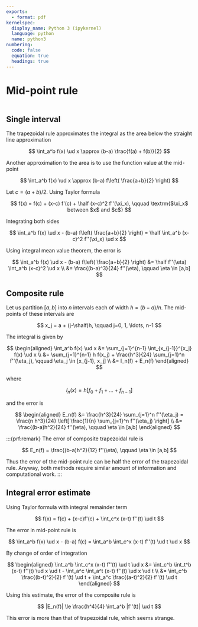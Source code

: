 ```yaml
---
exports:
  - format: pdf
kernelspec:
  display_name: Python 3 (ipykernel)
  language: python
  name: python3
numbering:
  code: false
  equation: true
  headings: true
---
```


# Mid-point rule

```{include} math.md
```

## Single interval

The trapezoidal rule approximates the integral as the area below the
straight line approximation

$$
\int_a^b f(x) \ud x \approx (b-a) \frac{f(a) + f(b)}{2}
$$ 

Another
approximation to the area is to use the function value at the mid-point

$$
\int_a^b f(x) \ud x \approx (b-a) f\left( \frac{a+b}{2} \right)
$$ 

Let $c=(a+b)/2$. Using Taylor formula

$$
f(x) = f(c) + (x-c) f'(c) + \half (x-c)^2 f''(\xi_x), \qquad \textrm{$\xi_x$ between $x$ and $c$}
$$

Integrating both sides

$$
\int_a^b f(x) \ud x - (b-a) f\left( \frac{a+b}{2} \right) = \half \int_a^b (x-c)^2 f''(\xi_x) \ud x
$$

Using integral mean value theorem, the error is

$$
\int_a^b f(x) \ud x - (b-a) f\left( \frac{a+b}{2} \right) 
&= \half f''(\eta) \int_a^b (x-c)^2  \ud x \\
&= \frac{(b-a)^3}{24} f''(\eta), \qquad \eta \in [a,b]
$$

## Composite rule

Let us partition $[a,b]$ into $n$ intervals each of width $h = (b-a)/n$.  The mid-points of these intervals are

$$
x_j = a + (j-\shalf)h, \qquad j=0, 1, \ldots, n-1
$$ 

The integral is given by 

$$
\begin{aligned}
\int_a^b f(x) \ud x 
&= \sum_{j=1}^{n-1} \int_{x_{j-1}}^{x_j} f(x) \ud x \\
&= \sum_{j=1}^{n-1} h f(x_j) + \frac{h^3}{24} \sum_{j=1}^n f''(\eta_j), \qquad \eta_j \in [x_{j-1}, x_j] \\
&= I_n(f) + E_n(f)
\end{aligned}
$$ 

where 

$$
I_n(x) = h[f_0 + f_1 + \ldots + f_{n-1}]
$$ 

and the error is 

$$
\begin{aligned}
E_n(f) 
&= \frac{h^3}{24} \sum_{j=1}^n f''(\eta_j) = \frac{n h^3}{24} \left[ \frac{1}{n} \sum_{j=1}^n f''(\eta_j) \right] \\
&= \frac{(b-a)h^2}{24} f''(\eta), \qquad \eta \in [a,b]
\end{aligned}
$$

:::{prf:remark}
The error of composite trapezoidal rule is

$$
E_n(f) = \frac{(b-a)h^2}{12} f''(\eta), \qquad \eta \in [a,b]
$$ 

Thus the error of the mid-point rule can be half the error of the trapezoidal rule. Anyway, both methods require similar amount of information and computational work.
:::

## Integral error estimate

Using Taylor formula with integral remainder term

$$
f(x) = f(c) + (x-c)f'(c) + \int_c^x (x-t) f''(t) \ud t
$$ 

The error in mid-point rule is

$$
\int_a^b f(x) \ud x - (b-a) f(c) =  \int_a^b \int_c^x (x-t) f''(t) \ud t \ud x
$$

By change of order of integration 

$$
\begin{aligned}
\int_a^b \int_c^x (x-t) f''(t) \ud t \ud x 
&= \int_c^b \int_t^b (x-t) f''(t) \ud x \ud t - \int_a^c \int_a^t (x-t) f''(t) \ud x \ud t \\
&= \int_c^b \frac{(b-t)^2}{2} f''(t) \ud t + \int_a^c \frac{(a-t)^2}{2} f''(t) \ud t
\end{aligned}
$$ 

Using this estimate, the error of the composite rule is

$$
|E_n(f)| \le \frac{h^4}{4} \int_a^b |f''(t)| \ud t
$$ 

This error is more than that of trapezoidal rule, which seems strange.
